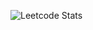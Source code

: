 ![Leetcode Stats](https://leetcard.jacoblin.cool/Vyshnav_KS?ext=heatmap)
<!--[![Codeforces Stats](https://codeforces-readme-stats.vercel.app/api/card?username=therealvyshnavkarun&theme=dark)](https://codeforces.com/profile/therealvyshnavkarun)
[![GeeksForgeeks stats](https://geeks-for-geeks-stats-api.vercel.app/?userName=whyyysh)](https://www.geeksforgeeks.org/user/whyyysh/) -->


<!--
**vyshnavkarunonYT/vyshnavkarunonYT** is a ✨ _special_ ✨ repository because its `README.md` (this file) appears on your GitHub profile.

Here are some ideas to get you started:

- 🔭 I’m currently working on ...
- 🌱 I’m currently learning ...
- 👯 I’m looking to collaborate on ...
- 🤔 I’m looking for help with ...
- 💬 Ask me about ...
- 📫 How to reach me: ...
- 😄 Pronouns: ...
- ⚡ Fun fact: ...
-->
